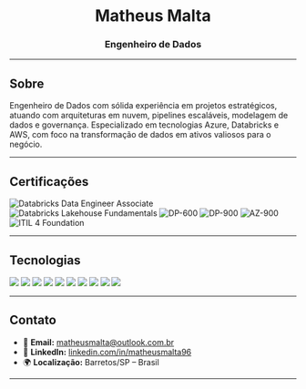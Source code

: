 <h1 align="center">Matheus Malta</h1>
<h3 align="center">Engenheiro de Dados</h3>

---

## Sobre

Engenheiro de Dados com sólida experiência em projetos estratégicos, atuando com arquiteturas em nuvem, pipelines escaláveis, modelagem de dados e governança. Especializado em tecnologias Azure, Databricks e AWS, com foco na transformação de dados em ativos valiosos para o negócio.

---

## Certificações

<p align="left">
  <img src="https://img.shields.io/badge/Databricks%20Data%20Engineer%20Associate-FE7A16?style=for-the-badge&logo=databricks&logoColor=white" alt="Databricks Data Engineer Associate"/>
  <img src="https://img.shields.io/badge/Databricks%20Lakehouse%20Fundamentals-FE7A16?style=for-the-badge&logo=databricks&logoColor=white" alt="Databricks Lakehouse Fundamentals"/>
  <img src="https://img.shields.io/badge/Microsoft%20DP--600%20(Fabric%20Analytics)-0078D4?style=for-the-badge&logo=microsoft&logoColor=white" alt="DP-600"/>
  <img src="https://img.shields.io/badge/Microsoft%20DP--900%20(Azure%20Data%20Fundamentals)-0078D4?style=for-the-badge&logo=microsoft&logoColor=white" alt="DP-900"/>
  <img src="https://img.shields.io/badge/Microsoft%20AZ--900%20(Azure%20Fundamentals)-0078D4?style=for-the-badge&logo=microsoft&logoColor=white" alt="AZ-900"/>
  <img src="https://img.shields.io/badge/ITIL%204%20Foundation-5A5A5A?style=for-the-badge&logo=itil&logoColor=white" alt="ITIL 4 Foundation"/>
</p>

---

## Tecnologias

<p align="left">
  <img src="https://img.shields.io/badge/Python-3776AB?style=for-the-badge&logo=python&logoColor=white"/>
  <img src="https://img.shields.io/badge/PySpark-E34A27?style=for-the-badge&logo=apachespark&logoColor=white"/>
  <img src="https://img.shields.io/badge/Databricks-FE7A16?style=for-the-badge&logo=databricks&logoColor=white"/>
  <img src="https://img.shields.io/badge/Microsoft%20Azure-0078D4?style=for-the-badge&logo=microsoftazure&logoColor=white"/>
  <img src="https://img.shields.io/badge/AWS-232F3E?style=for-the-badge&logo=amazonaws&logoColor=white"/>
  <img src="https://img.shields.io/badge/PostgreSQL-336791?style=for-the-badge&logo=postgresql&logoColor=white"/>
  <img src="https://img.shields.io/badge/Power%20BI-F2C811?style=for-the-badge&logo=powerbi&logoColor=black"/>
  <img src="https://img.shields.io/badge/Grafana-F46800?style=for-the-badge&logo=grafana&logoColor=white"/>
  <img src="https://img.shields.io/badge/Apache%20Airflow-017CEE?style=for-the-badge&logo=apacheairflow&logoColor=white"/>
  <img src="https://img.shields.io/badge/SQL-4479A1?style=for-the-badge&logo=sql&logoColor=white"/>
</p>

---

## Contato

- 📧 **Email:** matheusmalta@outlook.com.br  
- 💼 **LinkedIn:** [linkedin.com/in/matheusmalta96](https://linkedin.com/in/matheusmalta96)  
- 🌍 **Localização:** Barretos/SP – Brasil  

---

